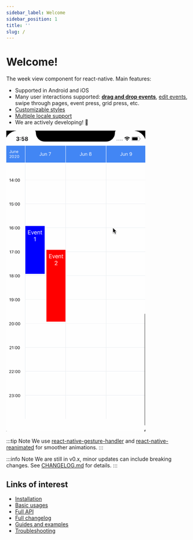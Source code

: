 ```yaml
---
sidebar_label: Welcome
sidebar_position: 1
title: ''
slug: /
---
```


# Welcome!

The week view component for react-native. Main features:

* Supported in Android and iOS
* Many user interactions supported: [**drag and drop events**](./guides/drag-drop), [edit events](./guides/edit-event), swipe through pages, event press, grid press, etc.
* [Customizable styles](./basic-usage#customize-styles)
* [Multiple locale support](./guides/locales)
* We are actively developing! :rocket:

![weekview](../static/img/weekview-example.gif)

:::tip Note
We use [react-native-gesture-handler](https://docs.swmansion.com/react-native-gesture-handler/) and [react-native-reanimated](https://docs.swmansion.com/react-native-reanimated/) for smoother animations.
:::

:::info Note
We are still in v0.x, minor updates can include breaking changes.
See [CHANGELOG.md](https://github.com/hoangnm/react-native-week-view/blob/master/CHANGELOG.md) for details.
:::


## Links of interest

* [Installation](./installation)
* [Basic usages](./basic-usage)
* [Full API](./category/full-api)
* [Full changelog](https://github.com/hoangnm/react-native-week-view/blob/master/CHANGELOG.md)
* [Guides and examples](./category/guides)
* [Troubleshooting](./troubleshoot)

